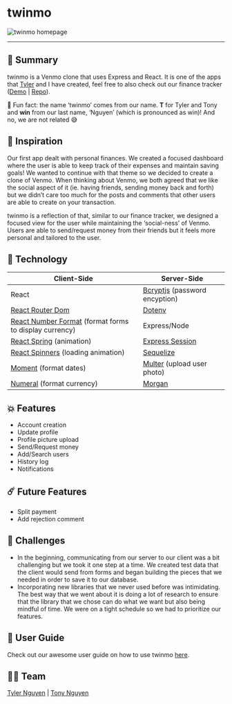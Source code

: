 # twinmo
![twinmo homepage](https://github.com/nguyntony/twinmo/blob/main/user-guide/homepage.png)
- - - -

## 💸 Summary
twinmo is a Venmo clone that uses Express and React. It is one of the apps that [Tyler](https://github.com/nguyntyler) and I have created, feel free to also check out our finance tracker ([Demo](https://twintracker.me/) | [Repo](https://github.com/nguyntony/finance-tracker)).

🌟 Fun fact: the name ‘twinmo’ comes from our name. **T** for Tyler and Tony and **win** from our last name, ‘Nguyen’ (which is pronounced as win)! And no, we are not related 😅

## 🌱 Inspiration
Our first app dealt with personal finances. We created a focused dashboard where the user is able to keep track of their expenses and maintain saving goals! We wanted to continue with that theme so we decided to create a clone of Venmo. When thinking about Venmo, we both agreed that we like the social aspect of it (ie. having friends, sending money back and forth) but we didn’t care too much for the posts and comments that other users are able to create on your transaction. 

twinmo is a reflection of that, similar to our finance tracker, we designed a focused view for the user while maintaining the ‘social-ness’ of Venmo. Users are able to send/request money from their friends but it feels more personal and tailored to the user. 

## 🚀 Technology

| Client-Side                                            | Server-Side                   |
|--------------------------------------------------------|-------------------------------|
| React                                                  | [Bcryptjs](https://www.npmjs.com/package/bcryptjs) (password encyption) |
| [React Router Dom](https://reactrouter.com/)                                       | [Dotenv](https://www.npmjs.com/package/dotenv)                        |
| [React Number Format](https://github.com/s-yadav/react-number-format) (format forms to display currency) | Express/Node                  |
| [React Spring](https://www.react-spring.io/) (animation)                               | [Express Session](https://www.npmjs.com/package/express-session)               |
| [React Spinners](https://github.com/davidhu2000/react-spinners) (loading animation)                     | [Sequelize](https://sequelize.org/)                     |
| [Moment](https://momentjs.com/docs/) (format dates)                                  | [Multer](https://www.npmjs.com/package/multer) (upload user photo)    |
| [Numeral](https://www.npmjs.com/package/numeral) (format currency)                              | [Morgan](https://www.npmjs.com/package/morgan)                        |


## 💥 Features
- Account creation
- Update profile
- Profile picture upload
- Send/Request money
- Add/Search users 
- History log 
- Notifications

## ☄️ Future Features
- Split payment
- Add rejection comment

## 🥵 Challenges 
- In the beginning, communicating from our server to our client was a bit challenging but we took it one step at a time. We created test data that the client would send from forms and began building the pieces that we needed in order to save it to our database. 
- Incorporating new libraries that we never used before was intimidating. The best way that we went about it is doing a lot of research to ensure that the library that we chose can do what we want but also being mindful of time. We were on a tight schedule so we had to prioritize our features. 

## 📖 User Guide 
Check out our awesome user guide on how to use twinmo [here](https://github.com/nguyntony/twinmo/blob/main/user-guide/user-guide.md).

## ✊🏼 Team
[Tyler Nguyen](https://github.com/nguyntyler) | [Tony Nguyen](https://github.com/nguyntony)
